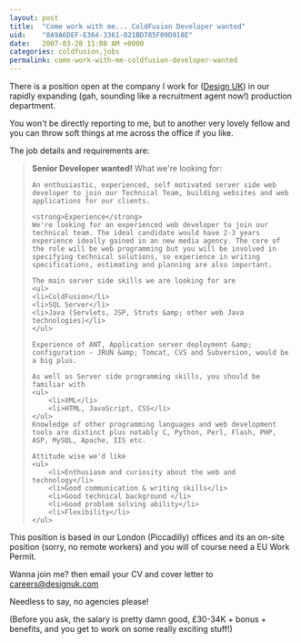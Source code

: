 ```yaml
---
layout: post
title:  "Come work with me... ColdFusion Developer wanted"
uid:	"8A9A6DEF-E364-3361-021BD785F09D918E"
date:   2007-03-28 11:08 AM +0000
categories: coldfusion,jobs
permalink: come-work-with-me-coldfusion-developer-wanted
---
```

There is a position open at the company I work for (<a href="http://www.designuk.com/">Design UK</a>) in our rapidly expanding (gah, sounding like a recruitment agent now!) production department.

You won't be directly reporting to me, but to another very lovely fellow and you can throw soft things at me across the office if you like.

The job details and requirements are:

<blockquote>
	<strong>Senior Developer wanted!</strong>
	What we're looking for:
	
	An enthusiastic, experienced, self motivated server side web developer to join our Technical Team, building websites and web applications for our clients.

	<strong>Experience</strong>
	We're looking for an experienced web developer to join our technical team. The ideal candidate would have 2-3 years experience ideally gained in an new media agency. The core of the role will be web programming but you will be involved in specifying technical solutions, so experience in writing specifications, estimating and planning are also important.

	The main server side skills we are looking for are 
	<ul>
	<li>ColdFusion</li>	
	<li>SQL Server</li>
	<li>Java (Servlets, JSP, Struts &amp; other web Java technologies)</li>
	</ul>

	Experience of ANT, Application server deployment &amp; configuration - JRUN &amp; Tomcat, CVS and Subversion, would be a big plus. 

	As well as Server side programming skills, you should be familiar with 
	<ul>
		<li>XML</li>
		<li>HTML, JavaScript, CSS</li>
	</ul>
	Knowledge of other programming languages and web development tools are distinct plus notably C, Python, Perl, Flash, PHP, ASP, MySQL, Apache, IIS etc.

	Attitude wise we'd like
	<ul>
		<li>Enthusiasm and curiosity about the web and technology</li>
		<li>Good communication & writing skills</li>
		<li>Good technical background </li>
		<li>Good problem solving ability</li>
		<li>Flexibility</li>
	</ul>
</blockquote>

This position is based in our London (Piccadilly) offices and its an on-site position (sorry, no remote workers) and you will of course need a EU Work Permit.

Wanna join me? then email your CV and cover letter to <a href="mailto:careers@designuk.com">careers@designuk.com</a>

Needless to say, no agencies please!

(Before you ask, the salary is pretty damn good, &pound;30-34K + bonus + benefits, and you get to work on some really exciting stuff!)